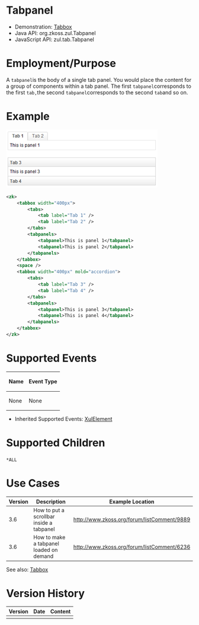 

# Tabpanel

- Demonstration: [Tabbox](http://www.zkoss.org/zkdemo/tabbox)
- Java API: <javadoc>org.zkoss.zul.Tabpanel</javadoc>
- JavaScript API: <javadoc directory="jsdoc">zul.tab.Tabpanel</javadoc>


# Employment/Purpose

A `tabpanel`is the body of a single tab panel. You would place the
content for a group of components within a tab panel. The first
`tabpanel`corresponds to the first `tab,`the second
`tabpanel`corresponds to the second `tab`and so on.

# Example

![](/zk_component_ref/images/ZKComRef_Containers_Tabs.PNG)

```xml
<zk>
    <tabbox width="400px">
        <tabs>
            <tab label="Tab 1" />
            <tab label="Tab 2" />
        </tabs>
        <tabpanels>
            <tabpanel>This is panel 1</tabpanel>
            <tabpanel>This is panel 2</tabpanel>
        </tabpanels>
    </tabbox>
    <space />
    <tabbox width="400px" mold="accordion">
        <tabs>
            <tab label="Tab 3" />
            <tab label="Tab 4" />
        </tabs>
        <tabpanels>
            <tabpanel>This is panel 3</tabpanel>
            <tabpanel>This is panel 4</tabpanel>
        </tabpanels>
    </tabbox>
</zk>
```

# Supported Events

<table>
<thead>
<tr class="header">
<th><center>
<p>Name</p>
</center></th>
<th><center>
<p>Event Type</p>
</center></th>
</tr>
</thead>
<tbody>
<tr class="odd">
<td><p>None</p></td>
<td><p>None</p></td>
</tr>
</tbody>
</table>

- Inherited Supported Events: [
  XulElement]({{site.baseurl}}/zk_component_ref/base_components/xulelement#Supported_Events)

# Supported Children

`*ALL`

# Use Cases

| Version | Description                              | Example Location                                                                             |
|---------|------------------------------------------|----------------------------------------------------------------------------------------------|
| 3.6     | How to put a scrollbar inside a tabpanel | [<http://www.zkoss.org/forum/listComment/9889>](http://www.zkoss.org/forum/listComment/9889) |
| 3.6     | How to make a tabpanel loaded on demand  | [<http://www.zkoss.org/forum/listComment/6236>](http://www.zkoss.org/forum/listComment/6236) |

See also: [
Tabbox]({{site.baseurl}}/zk_component_ref/containers/tabbox#Use_Cases)

# Version History



| Version | Date | Content |
|---------|------|---------|
|         |      |         |


